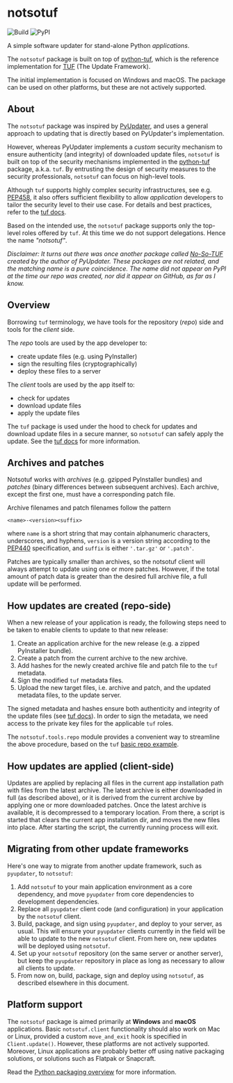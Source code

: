 # notsotuf

![Build](https://github.com/dennisvang/notsotuf/actions/workflows/python-package.yml/badge.svg)
![PyPI](https://img.shields.io/pypi/v/notsotuf)

A simple software updater for stand-alone Python *applications*.

The `notsotuf` package is built on top of [python-tuf][1], which is the reference implementation for [TUF][2] (The Update Framework).

The initial implementation is focused on Windows and macOS.
The package can be used on other platforms, but these are not actively supported.

## About

The `notsotuf` package was inspired by [PyUpdater][3], and uses a general approach to updating that is directly based on PyUpdater's implementation.

However, whereas PyUpdater implements a *custom* security mechanism to ensure authenticity (and integrity) of downloaded update files, `notsotuf` is built on top of the security mechanisms implemented in the [python-tuf][1] package, a.k.a. `tuf`.
By entrusting the design of security measures to the security professionals, `notsotuf` can focus on high-level tools.

Although `tuf` supports highly complex security infrastructures, see e.g. [PEP458][5], it also offers sufficient flexibility to allow *application* developers to tailor the security level to their use case.
For details and best practices, refer to the [tuf docs][2].

Based on the intended use, the `notsotuf` package supports only the top-level roles offered by `tuf`. At this time we do not support delegations.
Hence the name *"notsotuf"*.

*Disclaimer: It turns out there was once another package called [No-So-TUF][9] created by the author of PyUpdater.
These packages are not related, and the matching name is a pure coincidence.
The name did not appear on PyPI at the time our repo was created, nor did it appear on GitHub, as far as I know.*

## Overview

Borrowing `tuf` terminology, we have tools for the repository (*repo*) side and tools for the *client* side.

The *repo* tools are used by the app developer to:

- create update files (e.g. using PyInstaller)
- sign the resulting files (cryptographically)
- deploy these files to a server

The *client* tools are used by the app itself to:

- check for updates
- download update files
- apply the update files

The `tuf` package is used under the hood to check for updates and download update files in a secure manner, so `notsotuf` can safely apply the update.
See the [tuf docs][4] for more information.

## Archives and patches

Notsotuf works with *archives* (e.g. gzipped PyInstaller bundles) and *patches* (binary differences between subsequent archives).
Each archive, except the first one, must have a corresponding patch file.

Archive filenames and patch filenames follow the pattern

`<name>-<version><suffix>` 

where `name` is a short string that may contain alphanumeric characters, underscores, and hyphens, `version` is a version string according to the [PEP440][6] specification, and `suffix` is either `'.tar.gz'` or `'.patch'`.

Patches are typically smaller than archives, so the notsotuf client will always attempt to update using one or more patches.
However, if the total amount of patch data is greater than the desired full archive file, a full update will be performed.

## How updates are created (repo-side)

When a new release of your application is ready, the following steps need to be taken to enable clients to update to that new release:

1. Create an application archive for the new release (e.g. a zipped PyInstaller bundle).
2. Create a patch from the current archive to the new archive.
3. Add hashes for the newly created archive file and patch file to the `tuf` metadata.
4. Sign the modified `tuf` metadata files.
5. Upload the new target files, i.e. archive and patch, and the updated metadata files, to the update server.

The signed metadata and hashes ensure both authenticity and integrity of the update files (see [tuf docs][2]).
In order to sign the metadata, we need access to the private key files for the applicable `tuf` roles.

The `notsotuf.tools.repo` module provides a convenient way to streamline the above procedure, based on the `tuf` [basic repo example][7].

## How updates are applied (client-side)

Updates are applied by replacing all files in the current app installation path with files from the latest archive.
The latest archive is either downloaded in full (as described above), or it is derived from the current archive by applying one or more downloaded patches.
Once the latest archive is available, it is decompressed to a temporary location.
From there, a script is started that clears the current app installation dir, and moves the new files into place.
After starting the script, the currently running process will exit.

## Migrating from other update frameworks

Here's one way to migrate from another update framework, such as `pyupdater`, to `notsotuf`:

1. Add `notsotuf` to your main application environment as a core dependency, and move `pyupdater` from core dependencies to development dependencies.
2. Replace all `pyupdater` client code (and configuration) in your application by the `notsotuf` client.
3. Build, package, and sign using `pyupdater`, and deploy to your server, as usual. 
This will ensure your `pyupdater` clients currently in the field will be able to update to the new `notsotuf` client.
From here on, new updates will be deployed using `notsotuf`.
4. Set up your `notsotuf` repository (on the same server or another server), but keep the `pyupdater` repository in place as long as necessary to allow all clients to update.
5. From now on, build, package, sign and deploy using `notsotuf`, as described elsewhere in this document.

## Platform support

The `notsotuf` package is aimed primarily at **Windows** and **macOS** applications.
Basic `notsotuf.client` functionality should also work on Mac or Linux, provided a custom `move_and_exit` hook is specified in `Client.update()`.
However, these platforms are not actively supported.
Moreover, Linux applications are probably better off using native packaging solutions, or solutions such as Flatpak or Snapcraft.

Read the [Python packaging overview][8] for more information.

[1]: https://github.com/theupdateframework/python-tuf
[2]: https://theupdateframework.io/
[3]: https://www.pyupdater.org/
[4]: https://theupdateframework.io/overview/#software-updates-101
[5]: https://peps.python.org/pep-0458/
[6]: https://peps.python.org/pep-0440/
[7]: https://github.com/theupdateframework/python-tuf/blob/develop/examples/repo_example/basic_repo.py
[8]: https://packaging.python.org/en/latest/overview/
[9]: https://pythonhosted.org/not-so-tuf/
